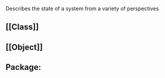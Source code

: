 Describes the state of a system from a variety of perspectives

## [[Class]]

## [[Object]]

## Package:
